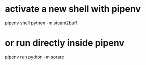
# activate a new shell with pipenv
pipenv shell
python -m steam2buff

# or run directly inside pipenv
pipenv run python -m sorare
```